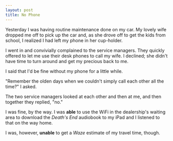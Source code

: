 ```yaml
---
layout: post
title: No Phone
---
```

Yesterday I was having routine maintenance done on my car. My lovely wife dropped me off to pick up the car and, as she drove off to get the kids from school, I realized I had left my phone in her cup-holder.

I went in and convivially complained to the service managers. They quickly offered to let me use their desk phones to call my wife. I declined; she didn't have time to turn around and get my precious back to me.

I said that I'd be fine without my phone for a little while.

"Remember the olden days when we couldn't simply call each other all the time?" I asked.

The two service managers looked at each other and then at me, and then together they replied, "no."

I was fine, by the way. I was **able** to use the WiFi in the dealership's waiting area to download the <cite>Death's End</cite> audiobook to my iPad and I listened to that on the way home.

I was, however, **unable** to get a <cite>Waze</cite> estimate of my travel time, though.
